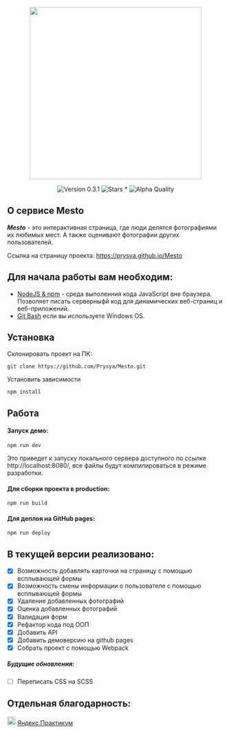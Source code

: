 <p align="center">
    <img src="https://res.cloudinary.com/prysya/image/upload/v1586434550/logo_bdsdvx.svg" width="400">
</p>
<p align="center">
    <img alt="Version 0.3.1" src="https://img.shields.io/badge/Version-0.3.1-blue.svg" />
    <img alt="Stars *" src="https://img.shields.io/badge/Stars-2-green.svg" />
    <img alt="Alpha Quality" src="https://img.shields.io/badge/status-BETA-orange.svg" >
</p>

## О сервисе Mesto

**_Mesto_** - это интерактивная страница, где люди делятся фотографиями их любимых мест.
А также оценивают фотографии других пользователей.

Ссылка на страницу проекта: https://prysya.github.io/Mesto

## Для начала работы вам необходим:

- <a href="https://nodejs.org/en/">NodeJS & npm<a> - среда выполенния кода JavaScript вне браузера. Позволяет писать серверныфй код для динамических веб-страниц и веб-приложений.
- <a href="https://gitforwindows.org/">Git Bash<a> если вы используете Windows OS.

## Установка

Склонировать проект на ПК:

    git clone https://github.com/Prysya/Mesto.git

Установить зависимости

    npm install

## Работа

#### Запуск демо:

    npm run dev
    
Это приведет к запуску локального сервера доступного по ссылке http://localhost:8080/, все файлы будут компилироваться в режиме разработки.

#### Для сборки проекта в production:

    npm run build
    
#### Для деплоя на GitHub pages:

    npm run deploy

## В текущей версии реализовано:

- [x] Возможность добавлять карточки на страницу с помощью всплывающей формы
- [x] Возможность смены информации о пользователе с помощью всплывающей формы
- [x] Удаление добавленных фотографий
- [x] Оценка добавленных фотографий
- [x] Валидация форм
- [x] Рефактор кода под ООП
- [x] Добавить API
- [x] Добавить демоверсию на github pages
- [x] Собрать проект с помощью Webpack

##### Будущие обновления:

- [ ] Переписать CSS на SCSS

## Отдельная благодарность:

<p display="flex">
<img src="https://yastatic.net/q/praktikum/v0.137.16-1594146818/static/favicon-32x32.png" width="20"> <a href="https://praktikum.yandex.ru/profile/web-developer/">Яндекс.Практикум</a>
</p>

